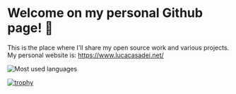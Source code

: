 # Welcome on my personal Github page! 👋
This is the place where I'll share my open source work and various projects.\
My personal website is: https://www.lucacasadei.net/

![Most used languages](https://github-readme-stats.vercel.app/api/top-langs/?username=Lucaaa31&show_icons=true&theme=radical&hide_border=true)

[![trophy](https://github-profile-trophy.vercel.app/?username=Lucaaa31)](https://github.com/ryo-ma/github-profile-trophy)
